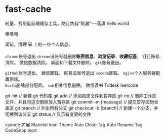 # fast-cache

轻量、费用低前端缓存工具，防止内存“侧漏”---落潇
hello world

嘟噜噜

润前，清理 💻 上的一些个人信息。

 `chrome`账号退出
 `chrome`没账号就删除**账密信息**、**浏览记录**、**收藏标签**。
 钉钉账号清除。
 微信数据清除。
 桌面和下载文件删除。
 `git`账号退出。
<!--
	git config --global user.name ""
	git config --global user.email ""	
 -->
 `github`账号退出。
 微信卸载。
 网易云账号退出
 `vscode`卸载。
 `nginx`个人服务器配置删除。   
 `hosts`删除部分配置。
 `ssh`相关信息删除。
 微信读书
 Todesk
 leetcode

git init // 新建 git 代码库
git add // 添加指定文件到暂存区
git rm // 删除工作区文件，并且将这次删除放入暂存区
git commit -m [message] // 提交暂存区到仓库区
git branch // 列出所有分支
git checkout -b [branch] // 新建一个分支，并切换到该分支
git status // 显示有变更的文件


vscode 扩展
Material Icon Theme
Auto Close Tag
Auto Rename Tag
CodeSnap
isort